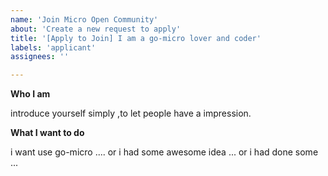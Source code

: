 ```yaml
---
name: 'Join Micro Open Community'
about: 'Create a new request to apply'
title: '[Apply to Join] I am a go-micro lover and coder'
labels: 'applicant'
assignees: ''

---
```


**Who I am**

introduce yourself simply ,to let people have a impression.

**What I want to do**

i want use go-micro .... or i had some awesome idea ... or i had done some ...

